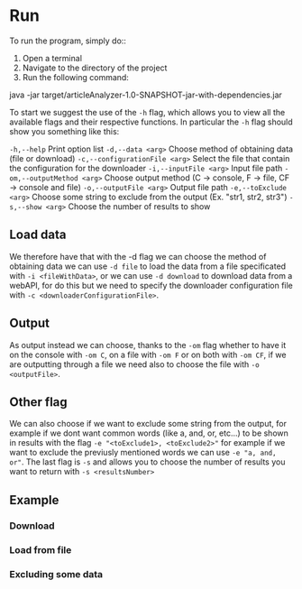 # Run
To run the program, simply do::
1. Open a terminal
2. Navigate to the directory of the project
3. Run the following command:
   
  java -jar target/articleAnalyzer-1.0-SNAPSHOT-jar-with-dependencies.jar <flag>

To start we suggest the use of the `-h` flag, which allows you to view all the available flags and their respective functions. 
In particular the `-h` flag should show you something like this:

`-h,--help`                      Print option list
`-d,--data <arg>`             Choose method of obtaining data (file or download)
`-c,--configurationFile <arg>`   Select the file that contain the configuration for the downloader
`-i,--inputFile <arg>`           Input file path
`-om,--outputMethod <arg>`       Choose output method (C -> console, F -> file, CF -> console and file)
`-o,--outputFile <arg>`          Output file path
`-e,--toExclude <arg>`           Choose some string to exclude from the output (Ex. "str1, str2, str3")
`-s,--show <arg>`                Choose the number of results to show

## Load data
We therefore have that with the -d flag we can choose the method of obtaining data we can use `-d file` to load the data from a file specificated with `-i <fileWithData>`, or we can use `-d download` to download data from a webAPI, for do this but we need to specify the downloader configuration file with `-c <downloaderConfigurationFile>`. 
## Output      
As output instead we can choose, thanks to the `-om` flag whether to have it on the console with `-om C`, on a file with `-om F` or on both with `-om CF`, if we are outputting through a file we need also to choose the file with `-o <outputFile>`.   
## Other flag    
We can also choose if we want to exclude some string from the output, for example if we dont want common words (like a, and, or, etc...) to be shown in results with the flag `-e "<toExclude1>, <toExclude2>"` for example if we want to exclude the previusly mentioned words we can use `-e "a, and, or"`.
The last flag is `-s` and allows you to choose the number of results you want to return with `-s <resultsNumber>`

## Example

### Download

### Load from file

### Excluding some data
